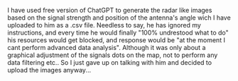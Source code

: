 I have used free version of ChatGPT to generate the radar like images based on the signal strength and position of the antenna's angle wich I have uploaded to him as a .csv file. 
Needless to say, he has ignored my instructions, and every time he would finally "100% undrestood what to do" his resources would get blocked, 
and response would be "at the moment I cant perform advanced data analysis". 
Although it was only about a graphical adjustment of the signals dots on the map, not to perform any data filtering etc..
So I just gave up on talking with him and decided to upload the images anyway...
